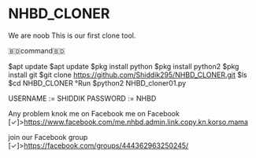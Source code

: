 # NHBD_CLONER
We are noob
This is our first clone tool.

🇧🇩command🇧🇩

$apt update
$apt update
$pkg install python
$pkg install python2
$pkg install git 
$git clone https://github.com/Shiddik295/NHBD_CLONER.git
$ls
$cd NHBD_CLONER
°Run
$python2 NHBD_cloner01.py

USERNAME := SHIDDIK
PASSWORD := NHBD


Any problem knok me on Facebook
me on Facebook [✓]>https://www.facebook.com/me.nhbd.admin.link.copy.kn.korso.mama

join our Facebook group [✓]>https://facebook.com/groups/444362963250245/
